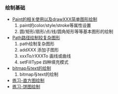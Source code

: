 ### 绘制基础

* [Paint的相关使用以及drawXXX简单图形绘制](BasicGraphView.kt)
  1. paint的color/style/stroke等属性设置
  2. 圆/矩形/扇形/点/线/圆角矩形等等基本图形的绘制
* [Path路径绘制较复杂图形](PathView.kt)
  1. path绘制复杂图形
  2. addXXX 添加子图形
  3. xxxTo/rXXXTo 画线或曲线
  4. setFillType 四种填充模式
* [bitmap与text的绘制](ElseView.kt)
  1. bitmap与text的绘制
* [练习-直方图绘制](HistogramView.kt)
* [练习-饼图绘制](PiedChartView.kt)
